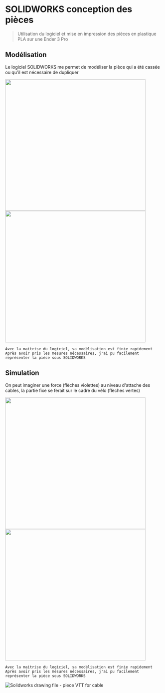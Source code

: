 # SOLIDWORKS conception des pièces 

> Utilisation du logiciel et mise en impression des pièces en plastique PLA sur une Ender 3 Pro

## **Modélisation**

Le logiciel SOLIDWORKS me permet de modéliser la pièce qui a été cassée ou qu'il est nécessaire de dupliquer
<br/>

<img src="https://user-images.githubusercontent.com/128179560/226169853-631b1ef3-18cf-4066-9163-15b9c16f027c.png" width="450" height="420" align="left">
<img src="https://user-images.githubusercontent.com/128179560/226170604-91d0d474-db3e-42e9-8945-7e3951d061d3.png" width="450" height="420">

```
Avec la maitrise du logiciel, sa modélisation est finie rapidement 
Après avoir pris les mesures nécessaires, j'ai pu facilement représenter la pièce sous SOLIDWORKS
```

## **Simulation**

On peut imaginer une force (flèches violettes) au niveau d'attache des cables, la partie fixe se ferait sur le cadre du vélo (flèches vertes)
<br/>

<img src="https://user-images.githubusercontent.com/128179560/226172518-9eb7fb0f-67c9-49f1-a03d-aacd1794a139.jpg" width="450" height="420" align="left">
<img src="https://user-images.githubusercontent.com/128179560/226172552-95b7afbd-0c7e-4d68-b009-6da15185f860.jpg" width="450" height="420">

```
Avec la maitrise du logiciel, sa modélisation est finie rapidement 
Après avoir pris les mesures nécessaires, j'ai pu facilement représenter la pièce sous SOLIDWORKS
```

![Solidworks drawing file - piece VTT for cable](https://user-images.githubusercontent.com/128179560/226169616-3924e904-5549-41d8-8ef3-d9796c66e628.jpg)
